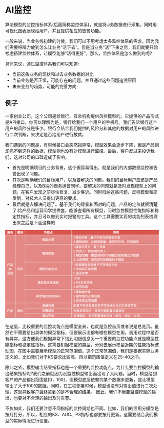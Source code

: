 # AI监控

算法模型的监控指标体系(后面简称监控体系)，就是将ψ务数据进行采集，同时用可视化图表展现给用户，并且提供相应的告警功能。

一般来说，当业务线初建的时候，我们可以不用考虑太多监控体系的需求，因为我们需要把精力放到怎么让业务“活下去”。但是当业务“活”下来之后，我们就要开始考虑搭建监控体系，让模型能够“活得更好”。那么，监控体系是怎么做到的呢?

具体来说，通过监控体系我们可以知道:

- 当前这条业务的现状和过去业务数据的对比
- 当前业务是否正常，可能存在的问题，并且通过这些问题追溯原因
- 未来业务的趋势，可能的完善方向

## 例子

一家创业公司，这个公司是给银行、互金机构提供风控模型的。它提供的产品形式是API接口，你可以理解为是，银行给我们一个用户的手机号，我们告诉银行这个用户的风险分是多少。银行会结合我们提供的风险分和其他的数据对用户的风险进行二次判断，来决定是否给用户进行放款。

我们遇到的问题是，有时候接口会突然报异常，模型效果会逐步下降，但是产品侧却抓不到这样的数据，模型侧也没有对模型进行监控。最后，客户反过来投诉我们，这对公司的口碑造成了影响。

- 首先是明确项目的业务背景，这个很容易得出，就是我们的內部数据监控和告警出现了问题。
- 其次是明确我们的目标用户，以及要解决的问题。我们的目标用户应该是产品经理自己，以及B端的商务运营同学。要解决的问题就是及时发现模型上的问题，在客户发现之前尽快修复、减少客诉。同时归纳这些问题，反哺模型和研发侧，对技术人员提出更高的要求。
- 最后就是去解决问题了。基于我们的背景和面对的问题，产品的定位就很清楚了:给产品和运营同学提供套，能够査看所有模型，冋时监控模型性能指标和稳定性指标，并且可以做到实时报警的工具。这个工具需要实现的功能列表梳理出来之后是下面这样的

![功能列表](../img/function_table.png)

在这里，比较重要的监控功能点是模型全景，也就是监控首页或者说是总览页。虽然它不需要给出具体的模型指标，但要展示岀都有哪些模型在用，调用过程中是否有异常，这方便我们根据异常下钻到明细信息另一个重要的监控功能点就是模型性能指标和稳定性指标，这需要梖据模型的类型，分别去展示模型近期的性能指标波动图，在图中需要展示模型的正常范围值。这个正常范围值，我们是根据实际业务定义的，比如我们对于KS要求比较高，所以把范围值定义在25-40之间。

除此之外，模型输岀结果指标也是一个重要的监控功能点。为什么要监控模型的输岀结果指标呢?我们之前就因为没监控模型输岀而岀现了大问题。当时，模型给到客户的产品输岀范围是[0，100]，但模型底层依赖的某个数据未更新，这让模型输岀了大于100的数据。同时，在工程部署时候，模型也没有对输岀值进行二次处理，这就导致客户最终拿到的是不合理的结果。
因此，我们不但要监控模型的输岀，也要对不合理的输岀及时告警。

不仅如此，我们还要注意不同指标的监控周期也不同。比如，我们的信用分模型是按月打分，所以，相应的KS、AUC、PS指标也都要按月更新。这需要结合我们模型的实际情况进行设置。

